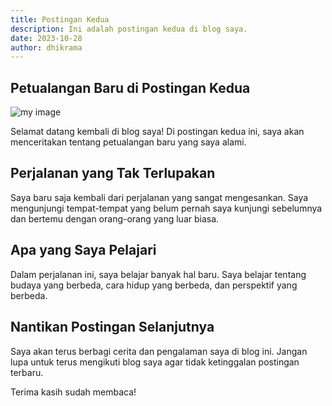 ```yaml
---
title: Postingan Kedua
description: Ini adalah postingan kedua di blog saya.
date: 2023-10-28
author: dhikrama
---
```


## Petualangan Baru di Postingan Kedua

![my image](https://cdn.jsdelivr.net/gh/dhikrama/images/hero-sectiion-backgound-maunguli.jpg)

Selamat datang kembali di blog saya! Di postingan kedua ini, saya akan menceritakan tentang petualangan baru yang saya alami.

## Perjalanan yang Tak Terlupakan

Saya baru saja kembali dari perjalanan yang sangat mengesankan. Saya mengunjungi tempat-tempat yang belum pernah saya kunjungi sebelumnya dan bertemu dengan orang-orang yang luar biasa.

## Apa yang Saya Pelajari

Dalam perjalanan ini, saya belajar banyak hal baru. Saya belajar tentang budaya yang berbeda, cara hidup yang berbeda, dan perspektif yang berbeda.

## Nantikan Postingan Selanjutnya

Saya akan terus berbagi cerita dan pengalaman saya di blog ini. Jangan lupa untuk terus mengikuti blog saya agar tidak ketinggalan postingan terbaru.

Terima kasih sudah membaca!
